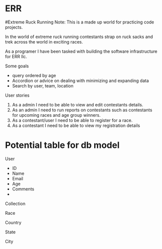 # ERR
#Extreme Ruck Running
Note: This is a made up world for practicing code projects.

In the world of extreme ruck running contestants strap on ruck sacks and trek across the world in exciting races.

As a programer I have been tasked with building the software infrastructure for ERR llc.

Some goals
- query ordered by age
- Accordion or advice on dealing with minimizing and expanding data
- Search by user, team, location



User stories
1. As a admin I need to be able to view and edit contestants details.
1. As an admin I need to run reports on contestants such as contestants for upcoming races and  age group winners.
1. As a contestant/user I need to be able to register for a race.
1. As a contestant I need to be able to view my registration details

# Potential table for db model
User
- ID
- Name
- Email
- Age
- Comments
-

Collection

Race

Country

State

City
